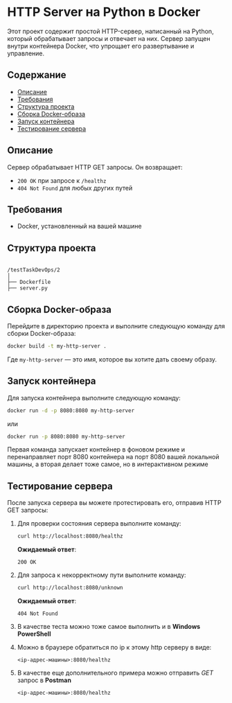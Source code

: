 # HTTP Server на Python в Docker

Этот проект содержит простой HTTP-сервер, написанный на Python, который обрабатывает запросы и отвечает на них. Сервер запущен внутри контейнера Docker, что упрощает его развертывание и управление.

## Содержание

- [Описание](#описание)
- [Требования](#требования)
- [Структура проекта](#структура-проекта)
- [Сборка Docker-образа](#сборка-docker-образа)
- [Запуск контейнера](#запуск-контейнера)
- [Тестирование сервера](#тестирование-сервера)

## Описание

Сервер обрабатывает HTTP GET запросы. Он возвращает:

- `200 OK` при запросе к `/healthz`
- `404 Not Found` для любых других путей

## Требования

- Docker, установленный на вашей машине

## Структура проекта

```plaintext

/testTaskDevOps/2
│
├── Dockerfile
├── server.py

```

## Сборка Docker-образа

Перейдите в директорию проекта и выполните следующую команду для сборки Docker-образа:

```bash
docker build -t my-http-server .
```

Где `my-http-server` — это имя, которое вы хотите дать своему образу.

## Запуск контейнера

Для запуска контейнера выполните следующую команду:

```bash
docker run -d -p 8080:8080 my-http-server
```

или

```bash
docker run -p 8080:8080 my-http-server
```

Первая команда запускает контейнер в фоновом режиме и перенаправляет порт 8080 контейнера на порт 8080 вашей локальной машины, а вторая делает тоже самое, но в интерактивном режиме

## Тестирование сервера

После запуска сервера вы можете протестировать его, отправив HTTP GET запросы:

1. Для проверки состояния сервера выполните команду:

   ```bash
   curl http://localhost:8080/healthz
   ```

   **Ожидаемый ответ**:

   ```plaintext
   200 OK
   ```

2. Для запроса к некорректному пути выполните команду:

   ```bash
   curl http://localhost:8080/unknown
   ```

   **Ожидаемый ответ**:

   ```plaintext
   404 Not Found
   ```

3. В качестве теста можно тоже самое выполнить и в **Windows PowerShell**
4. Можно в браузере обратиться по ip к этому http серверу в виде:

    ```plaintext
    <ip-адрес-машины>:8080/healthz
    ```

5. В качестве еще дополнительного примера можно отправить *GET* запрос в **Postman**

    ```plaintext
    <ip-адрес-машины>:8080/healthz
    ```
